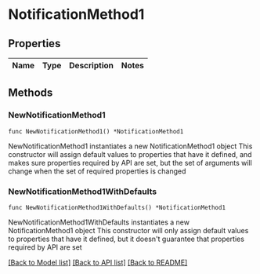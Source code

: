 # NotificationMethod1

## Properties

Name | Type | Description | Notes
------------ | ------------- | ------------- | -------------

## Methods

### NewNotificationMethod1

`func NewNotificationMethod1() *NotificationMethod1`

NewNotificationMethod1 instantiates a new NotificationMethod1 object
This constructor will assign default values to properties that have it defined,
and makes sure properties required by API are set, but the set of arguments
will change when the set of required properties is changed

### NewNotificationMethod1WithDefaults

`func NewNotificationMethod1WithDefaults() *NotificationMethod1`

NewNotificationMethod1WithDefaults instantiates a new NotificationMethod1 object
This constructor will only assign default values to properties that have it defined,
but it doesn't guarantee that properties required by API are set


[[Back to Model list]](../README.md#documentation-for-models) [[Back to API list]](../README.md#documentation-for-api-endpoints) [[Back to README]](../README.md)


